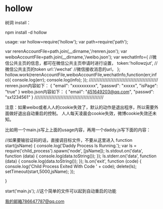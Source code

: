hollow
======

树洞
install：

npm install -d hollow


usage:
var hollow=require('hollow');
var path=require('path');

var rerenAccountFile=path.join(__dirname,'/renren.json');
var weiboAccountFile=path.join(__dirname,'/weibo.json');
var wechatInfo={        //微信公共主页的信息，都可在微信公共主页申请时进行设置，
    token:'hollowzjut', //微信公共主页的token
    url:'/wechat'       //微信接收消息的url，
};
hollow.work(rerenAccountFile,weiboAccountFile,wechatInfo,function(err,info){
    console.log(err);
    console.log(info);
});
/////////////////////////////////////////////
renren.json内容如下：
{
    "email": "xxxxxxxxxx",
    "passwd": "xxxxx",
    "isPage": "true"
}
weibo.json内容如下：
{
    "email": "451649203@qq.com",
    "passwd": "sx1234561"
}
/////////////////////////////////////////////

注意：如果weibo或者人人的cookie失效了，默认的动作是退出程序，所以需要外面做好退出自动重启的控制。
人人每天凌晨会cookie失效，微博cookie失效还未知。

比如用一个main.js写上上面的usage内容，再用一个daddy.js写下面的内容：

//如果要输验证码的话，直接调目标文件，不要从这里进入
function start(jsName)
{
    console.log('Daddy Process Is Running.');
    var ls = require('child_process').spawn('node', [jsName]);
    ls.stdout.on('data', function (data)
    {
        console.log(data.toString());
    });
    ls.stderr.on('data', function (data)
    {
        console.log(data.toString());
    });
    ls.on('exit', function (code)
    {
        console.log('Child Process Exited With Code ' + code);
        delete(ls);
        setTimeout(start,5000,jsName);
    });

}

start('main.js');
//这个简单的文件可以起到自动重启的功能

我的邮箱786647787@qq.com